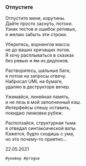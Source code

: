 ### Отпустите  
  
Отпустите меня, корутины.  
Дайте просто заснуть, потоки.  
Узник тестов и ошибок ретивых,  
я желаю забыть эти строки.  
  
Уберитесь, ворнингов масса:  
не до ваших кричащих логов.  
Я хочу расплываться в сказках  
без ревью и ям из дедлоков.  
  
Растворитесь, шальные баги,  
я потом на запросы отвечу.  
Набросал UML на бумаге,  
удаляю в деструкторе вечер.  
  
Ужимайся, линейная память,  
и не лезь в мой заполненный кэш.  
Интерфейсы спешу оставить,  
покидаю линковки рубеж.  
  
Расползайся, структурная тьма:  
я отведал синтаксической ваты.  
Кажется, будто сходишь с ума,  
но это почему-то приятно...  
  
  
22.05.2021  
```
#универ #progue